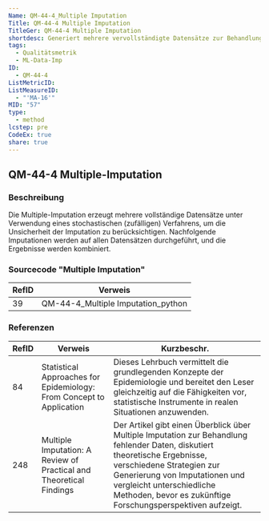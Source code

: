 ```yaml
---
Name: QM-44-4_Multiple Imputation
Title: QM-44-4 Multiple Imputation
TitleGer: QM-44-4 Multiple Imputation
shortdesc: Generiert mehrere vervollständigte Datensätze zur Behandlung von fehlenden Daten.
tags:
  - Qualitätsmetrik
  - ML-Data-Imp
ID:
  - QM-44-4
ListMetricID: 
ListMeasureID:
  - "'MA-16'"
MID: "57"
type:
  - method
lcstep: pre
CodeEx: true
share: true
---
```

## QM-44-4 Multiple-Imputation

### Beschreibung

Die Multiple-Imputation erzeugt mehrere vollständige Datensätze unter Verwendung eines stochastischen (zufälligen) Verfahrens, um die Unsicherheit der Imputation zu berücksichtigen. Nachfolgende Imputationen werden auf allen Datensätzen durchgeführt, und die Ergebnisse werden kombiniert.


### Sourcecode "Multiple Imputation"

| RefID | Verweis                            |
| ----- | ---------------------------------- |
| 39    | QM-44-4_Multiple Imputation_python |




### Referenzen

| RefID | Verweis                                                                | Kurzbeschr.                                                                                                                                                                                                                                                                           |
| ----- | ---------------------------------------------------------------------- | ------------------------------------------------------------------------------------------------------------------------------------------------------------------------------------------------------------------------------------------------------------------------------------- |
| 84    |  Statistical Approaches for Epidemiology: From Concept to Application  | Dieses Lehrbuch vermittelt die grundlegenden Konzepte der Epidemiologie und bereitet den Leser gleichzeitig auf die Fähigkeiten vor, statistische Instrumente in realen Situationen anzuwenden.                                                                                       |
| 248   |  Multiple Imputation: A Review of Practical and Theoretical Findings   | Der Artikel gibt einen Überblick über Multiple Imputation zur Behandlung fehlender Daten, diskutiert theoretische Ergebnisse, verschiedene Strategien zur Generierung von Imputationen und vergleicht unterschiedliche Methoden, bevor es zukünftige Forschungsperspektiven aufzeigt. |
